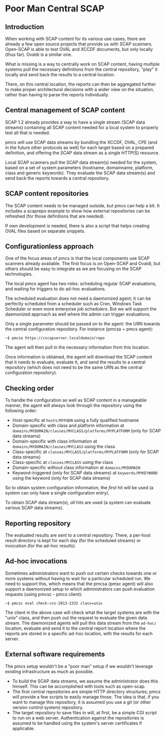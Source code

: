 Poor Man Central SCAP
=====================

Introduction
------------

When working with SCAP content for its various use cases, there are already a
few open source projects that provide us with SCAP scanners. Open-SCAP is able
to test OVAL and XCCDF documents, but only locally (thus far). Ovaldi is a
similar one.

What is missing is a way to centrally work on SCAP content, having multiple
systems pull the necessary definitions from the central repository, "play" it
locally and send back the results to a central location.

There, on this central location, the reports can then be aggregated further to
make proper architectural decisions with a wider view on the situation, rather
than having to parse the reports individually.

Central management of SCAP content
----------------------------------

SCAP 1.2 already provides a way to have a single stream (SCAP data streams)
containing all SCAP content needed for a local system to properly test all that
is needed.

pmcs will use SCAP data streams by bundling the XCCDF, OVAL, CPE (and in the
future other protocols as well) for each target based on a prepared definition,
and offering the SCAP data stream as a single HTTP(S) resource.

Local SCAP scanners pull the SCAP data stream(s) needed for the system, based on
a set of system parameters (hostname, domainname, platform, class and generic
keywords). They evaluate the SCAP data stream(s) and send back the reports
towards a central repository.

SCAP content repositories
-------------------------

The SCAP content needs to be managed outside, but pmcs can help a bit. It
includes a scaprepo example to show how external repositories can be refreshed
(for those definitions that are needed).

If own development is needed, there is also a script that helps creating OVAL
files based on separate snippets.

Configurationless approach
--------------------------

One of the focus areas of pmcs is that the local components use SCAP scanners
already available. The first focus is on Open-SCAP and Ovaldi, but others should
be easy to integrate as we are focusing on the SCAP technologies.

The local pmcs agent has two roles: scheduling regular SCAP evaluations, and
waiting for triggers to do ad-hoc evaluations.

The scheduled evaluation does not need a daemonized agent; it can be perfectly
scheduled from a scheduler such as Cron, Windows Task Scheduler or even more
enterprise job schedulers. But we will support the daemonized approach as well
where the admin can trigger evaluations.

Only a single parameter should be passed on to the agent: the URN towards the
central configuration repository. For instance (pmcsa = pmcs agent):
```
~$ pmcsa https://cscapserver.localdomain/repo
```

The agent will then pull in the necessary information from this location.

Once information is obtained, the agent will download the SCAP content that it
needs to evaluate, evaluate it, and send the results to a central repository
(which does not need to be the same URN as the central configuration
repository).

Checking order
--------------

To handle the configuration as well as SCAP content in a manageable manner, the
agent will always look through the repository using the following order:

- Host-specific at `hosts/MYFQDN` using a fully qualified hostname
- Domain-specific with class and platform information at
  `domains/MYDOMAIN/classes/MYCLASS/platforms/MYPLATFORM` (only for SCAP data
  streams)
- Domain-specific with class information at `domains/MYDOMAIN/classes/MYCLASS` using the class
- Class-specific at `classes/MYCLASS/platforms/MYPLATFORM` (only for SCAP data
  streams)
- Class-specific at `classes/MYCLASS` using the class
- Domain-specific without class information at `domains/MYDOMAIN`
- Keyword-triggered (only for SCAP data streams) at `keywords/MYKEYWORD` using the
  keyword (only for SCAP data streams)

So to obtain system configuration information, the *first* hit will be used (a
system can only have a single configuration entry).

To obtain SCAP data stream(s), *all* hits are used (a system can evaluate
various SCAP data streams).

Reporting repository
--------------------

The evaluated results are sent to a central repository. There, a per-host result
directory is kept for each day (for the scheduled streams) or invocation (for
the ad-hoc results).

Ad-hoc invocations
------------------

Sometimes administrators want to push out certain checks towards one or more
systems without having to wait for a particular scheduled run. We need to
support this, which means that the pmcsa (pmsc agent) will also support a
daemonized setup to which administrators can push evaluation requests (using
pmcsc - pmcs client):
```
~$ pmcsc eval check-cvs-2013-2332 class=unix
```

The client in the above case will check what the target systems are with the
"unix" class, and then push out the request to evaluate the given data stream.
The daemonized agents will pull this data stream from the `ad-hoc/` location,
evaluate and send it to the central report location where the reports are stored
in a specific ad-hoc location, with the results for each server.

External software requirements
------------------------------

The pmcs setup wouldn't be a "poor man" setup if we wouldn't leverage existing
infrastructure as much as possible.

* To build the SCAP data streams, we assume the administrator does this himself.
  This can be accomplished with tools such as open-scap.
* The first central repositories are simple HTTP directory structures; pmcs will
  provide a few scripts to easily manage those. The idea is that, if you want to
  manage this repository, it is assumed you use a git (or other version control
  system) repository.
* The target repository to save files in will, at first, be a simple CGI script
  to run on a web server. Authentication against the repositories is assumed to
  be handled using the system's server certificates if applicable.


